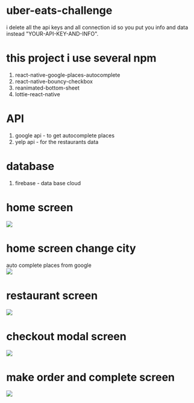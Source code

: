 # uber-eats-challenge

i delete all the api keys and all connection id so you put 
you info and data instead "YOUR-API-KEY-AND-INFO".

# this project i use several npm
1) react-native-google-places-autocomplete
2) react-native-bouncy-checkbox
3) reanimated-bottom-sheet
4) lottie-react-native

# API
1) google api - to get autocomplete places
2) yelp api - for the restaurants data

# database 
1) firebase - data base cloud 


# home screen
![](./gif/homeScreen.gif)

# home screen change city
auto complete places from google
<br/>
![](./gif/google-search-auto-place.gif)

# restaurant screen
![](./gif/restaurant-screen.gif)

# checkout modal screen 
![](./gif/checkout-modal.gif)

# make order and complete screen
![](./gif/loading-and-complete-order.gif)




